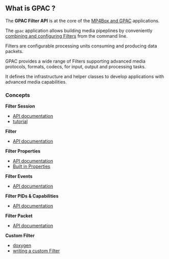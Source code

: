
## What is GPAC ?

The **GPAC Filter API** is at the core of the [MP4Box and GPAC](Howtos/gpac-mp4box) applications.

The `gpac` application allows building media pipeplines by conveniently [combining and configuring Filters](Filters/filters_general) from the command line. 

Filters are configurable processing units consuming and producing data packets. 

GPAC provides a wide range of Filters supporting advanced media protocols, formats, codecs, for input, output and processing tasks. 

It defines the infrastructure and helper classes to develop applications with advanced media capabilities.


### Concepts

**Filter Session**

- [API documentation](https://doxygen.gpac.io/group__fs__grp.html#details)
- [tutorial](https://git.gpac-licensing.com/slarbi/API_FIlters_tutos/src/branch/master/T0_Filters_session/simple%20gpac%20session.md)

**Filter**
- [API documentation](https://doxygen.gpac.io/group__fs__filter.html#details)

**Filter Properties**
- [API documentation](https://doxygen.gpac.io/group__fs__props.html#details)
- [Built in Properties](https://wiki.gpac.io/Filters/filters_properties/?h=properties)

**Filter Events**
- [API documentation](https://doxygen.gpac.io/group__fs__evt.html#details)

**Filter PIDs & Capabilities**
- [API documentation](https://doxygen.gpac.io/group__fs__pid.html)

**Filter Packet**
- [API documentation](https://doxygen.gpac.io/group__fs__pck.html#details)

**Custom Filter**
- [doxygen](https://doxygen.gpac.io/group__filters____cust__grp.html#details)
- [writing a custom Filter]()
